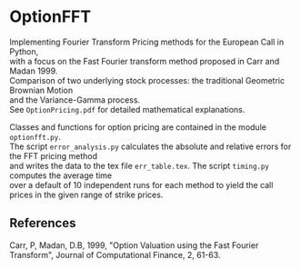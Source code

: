 # OptionFFT
Implementing Fourier Transform Pricing methods for the European Call in Python,   
with a focus on the Fast Fourier transform method proposed in Carr and Madan 1999.  
Comparison of two underlying stock processes: the traditional Geometric Brownian Motion   
and the Variance-Gamma process.   
See `OptionPricing.pdf` for detailed mathematical explanations.

Classes and functions for option pricing are contained in the module `optionfft.py`.  
The script `error_analysis.py` calculates the absolute and relative errors for the FFT pricing method  
and writes the data to the tex file `err_table.tex`. The script `timing.py` computes the average time  
over a default of 10 independent runs for each method to yield the call prices in the given range of
strike prices.

## References
Carr, P, Madan, D.B, 1999, "Option Valuation using the Fast Fourier Transform", Journal of
Computational Finance, 2, 61-63.
